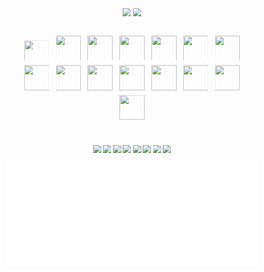 

<div align="center">
  
  <img src="https://github-readme-stats.vercel.app/api?username=ezezz7&show_icons=true&theme=transparent&hide_border=true&title_color=FFFFFF" height="180px" />
  
  <img src="https://github-readme-stats.vercel.app/api/top-langs/?username=ezezz7&layout=compact&theme=transparent&hide_border=true&title_color=FFFFFF" height="180px" />

</div>

<br>
  
<p align="center">
  <img src="https://skillicons.dev/icons?i=js" width="50" height="40" style="margin: 5px;">
  <img src="https://skillicons.dev/icons?i=ts" width="50" height="50" style="margin: 5px;">
  <img src="https://skillicons.dev/icons?i=html" width="50" height="50" style="margin: 5px;">
  <img src="https://skillicons.dev/icons?i=css" width="50" height="50" style="margin: 5px;">
  <img src="https://skillicons.dev/icons?i=python" width="50" height="50" style="margin: 5px;">
  <img src="https://skillicons.dev/icons?i=react" width="50" height="50" style="margin: 5px;">
  <img src="https://skillicons.dev/icons?i=postgres" width="50" height="50" style="margin: 5px;">
  <img src="https://skillicons.dev/icons?i=nodejs" width="50" height="50" style="margin: 5px;">
  <img src="https://skillicons.dev/icons?i=express" width="50" height="50" style="margin: 5px;">
  <img src="https://skillicons.dev/icons?i=nextjs" width="50" height="50" style="margin: 5px;">
  <img src="https://skillicons.dev/icons?i=bootstrap" width="50" height="50" style="margin: 5px;">
  <img src="https://skillicons.dev/icons?i=php" width="50" height="50" style="margin: 5px;">
  <img src="https://skillicons.dev/icons?i=prisma" width="50" height="50" style="margin: 5px;">
  <img src="https://skillicons.dev/icons?i=adonis" width="50" height="50" style="margin: 5px;">
  <img src="https://skillicons.dev/icons?i=nestjs" width="50" height="50" style="margin: 5px;">


  
  
</p>

<br>

  
<p align="center">
    <img src="https://img.shields.io/badge/VSCode-007ACC?style=for-the-badge&logo=visualstudiocode&logoColor=white" />
    <img src="https://img.shields.io/badge/Docker-2496ED?style=for-the-badge&logo=docker&logoColor=white" />
    <img src="https://img.shields.io/badge/Insomnia-4000BF?style=for-the-badge&logo=insomnia&logoColor=white" />
    <img src="https://img.shields.io/badge/Windows-0078D6?style=for-the-badge&logo=windows&logoColor=white" />
    <img src="https://img.shields.io/badge/Git-F05032?style=for-the-badge&logo=git&logoColor=white" />
    <img src="https://img.shields.io/badge/Trello-0052CC?style=for-the-badge&logo=trello&logoColor=white" />
    <img src="https://img.shields.io/badge/MySQL-4479A1?style=for-the-badge&logo=mysql&logoColor=white" />
    <img src="https://img.shields.io/badge/Figma-F24E1E?style=for-the-badge&logo=figma&logoColor=white" />

</p>
<div align="center">
  <img src="https://github.com/ezezz7/metrics/blob/main/github-metrics.svg" alt="Calendário de Contribuições">
</div>



